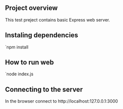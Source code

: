 ## Project overview

This test preject contains basic Express web server.

## Instaling dependencies
`npm install

## How to run web
`node index.js

## Connecting to the server
In the browser connect to http://localhost:127.0.0.1:3000
